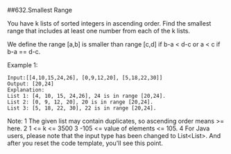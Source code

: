##632.Smallest Range

You have k lists of sorted integers in ascending order. Find the smallest range that includes at least one number from each of the k lists.

We define the range [a,b] is smaller than range [c,d] if b-a < d-c or a < c if b-a == d-c.

Example 1:
````
Input:[[4,10,15,24,26], [0,9,12,20], [5,18,22,30]]
Output: [20,24]
Explanation: 
List 1: [4, 10, 15, 24,26], 24 is in range [20,24].
List 2: [0, 9, 12, 20], 20 is in range [20,24].
List 3: [5, 18, 22, 30], 22 is in range [20,24].
````
Note:
1 The given list may contain duplicates, so ascending order means >= here. 
2 1 <= k <= 3500 
3 -105 <= value of elements <= 105. 
4 For Java users, please note that the input type has been changed to List<List<Integer>>. And after you reset the code template, you'll see this point.
